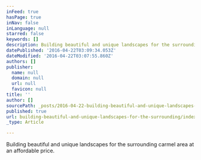 ```yaml
---
inFeed: true
hasPage: true
inNav: false
inLanguage: null
starred: false
keywords: []
description: Building beautiful and unique landscapes for the surrounding carmel area at an affordable price.
datePublished: '2016-04-22T03:09:34.053Z'
dateModified: '2016-04-22T03:07:55.860Z'
authors: []
publisher:
  name: null
  domain: null
  url: null
  favicon: null
title: ''
author: []
sourcePath: _posts/2016-04-22-building-beautiful-and-unique-landscapes-for-the-surrounding.md
published: true
url: building-beautiful-and-unique-landscapes-for-the-surrounding/index.html
_type: Article

---
```

Building beautiful and unique landscapes for the surrounding carmel area at an affordable price.